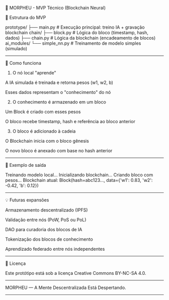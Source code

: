 🧠 MORPHEU - MVP Técnico (Blockchain Neural)

🔧 Estrutura do MVP

prototype/
├── main.py              # Execução principal: treino IA + gravação blockchain
chain/
├── block.py             # Lógica do bloco (timestamp, hash, dados)
├── chain.py             # Lógica da blockchain (encadeamento de blocos)
ai_modules/
└── simple_nn.py         # Treinamento de modelo simples (simulado)


---

🚀 Como funciona

1. O nó local "aprende"

A IA simulada é treinada e retorna pesos (w1, w2, b)

Esses dados representam o "conhecimento" do nó



2. O conhecimento é armazenado em um bloco

Um Block é criado com esses pesos

O bloco recebe timestamp, hash e referência ao bloco anterior



3. O bloco é adicionado à cadeia

O Blockchain inicia com o bloco gênesis

O novo bloco é anexado com base no hash anterior





---

🧠 Exemplo de saída

Treinando modelo local...
Inicializando blockchain...
Criando bloco com pesos...
Blockchain atual:
Block(hash=abc123..., data={'w1': 0.83, 'w2': -0.42, 'b': 0.12})


---

💡 Futuras expansões

Armazenamento descentralizado (IPFS)

Validação entre nós (PoW, PoS ou PoL)

DAO para curadoria dos blocos de IA

Tokenização dos blocos de conhecimento

Aprendizado federado entre nós independentes



---

📜 Licença

Este protótipo está sob a licença Creative Commons BY-NC-SA 4.0.


---

MORPHEU — A Mente Descentralizada Está Despertando.


---
